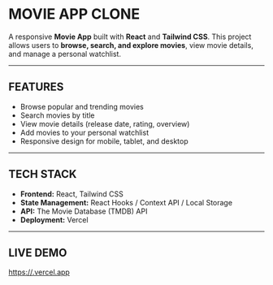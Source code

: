 MOVIE APP CLONE
==============================

A responsive **Movie App** built with **React** and **Tailwind CSS**. This project allows users to **browse, search, and explore movies**, view movie details, and manage a personal watchlist.

----------------------------------
FEATURES
----------------------------------

- Browse popular and trending movies  
- Search movies by title  
- View movie details (release date, rating, overview)  
- Add movies to your personal watchlist  
- Responsive design for mobile, tablet, and desktop  

----------------------------------
TECH STACK
----------------------------------

- **Frontend:** React, Tailwind CSS  
- **State Management:** React Hooks / Context API / Local Storage  
- **API:** The Movie Database (TMDB) API  
- **Deployment:** Vercel  

----------------------------------
LIVE DEMO
----------------------------------

[https://<your-vercel-url>.vercel.app](https://movie-app123.vercel.app/) 
